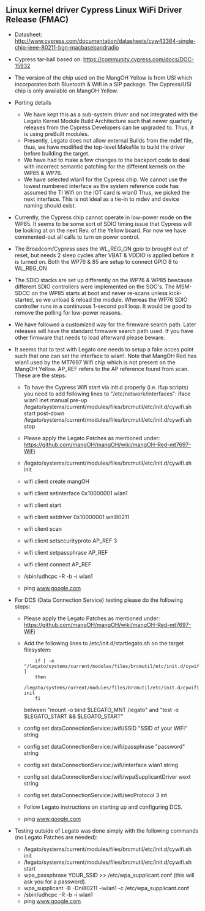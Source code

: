 ## Linux kernel driver Cypress Linux WiFi Driver Release (FMAC)

* Datasheet: http://www.cypress.com/documentation/datasheets/cyw43364-single-chip-ieee-80211-bgn-macbasebandradio

* Cypress tar-ball based on: https://community.cypress.com/docs/DOC-15932

* The version of the chip used on the MangOH Yellow is from USI which incorporates
	both Bluetooth & Wifi in a SIP package. The Cypress/USI chip is only available
	on MangOH Yellow.

* Porting details
  * We have kept this as a sub-system driver and not integrated with the Legato Kernel
	Module Build Architecture such that newer quarterly releases from the
	Cypress Developers can be upgraded to. Thus, it is using preBuilt modules.
  * Presently, Legato does not allow external Builds from the mdef file, thus, we have
	modified the top-level Makefile to build the driver before building the target.
  * We have had to make a few changes to the backport code to deal with incorrect
	semantic patching for the different kernels on the WP85 & WP76.
  * We have selected wlan1 for the Cypress chip. We cannot use the lowest numbered interface
	as the system reference code has assumed the TI Wifi on the IOT card is wlan0
	Thus, we picked the next interface. This is not ideal as a tie-in to mdev and
	device naming should exist.

* Currently, the Cypress chip cannot operate in low-power mode on the WP85. It seems
    to be some sort of SDIO timing issue that Cypress will be looking at on the
    next Rev. of the Yellow board. For now we have commented-out all calls to turn
    on power control.

* The Broadcom/Cypress uses the WL_REG_ON gpio to brought out of reset, but
    needs 2 sleep cycles after VBAT & VDDIO is applied before it is
    turned on. Both the WP76 & 85 are setup to connect GPIO 8 to WL_REG_ON

* The SDIO stacks are set up differently on the WP76 & WP85 beecause different SDIO
    controllers were implemented on the SOC's. The MSM-SDCC on the WP85 starts at boot
    and never re-scans unless kick-started, so we unload & reload the module. Whereas
    the WP76 SDIO controller runs in a continuous 1-second poll loop. It would be good
    to remove the polling for low-power reasons.

* We have followed a customized way for the firmware search path. Later releases will
    have the standard firmware search path used. If you have other firmware that needs
    to load afterward please beware.

* It seems that to test with Legato one needs to setup a fake acces point such that
    one can set the interface to wlan1. Note that MangOH Red has wlan1 used
    by the MT7697 Wifi chip which is not present on the MangOH Yellow. AP_REF refers
    to the AP reference found from scan. These are the steps:
  * To have the Cypress Wifi start via init.d properly (i.e. ifup scripts) you need to add
      following lines to "/etc/network/interfaces":
      iface wlan1 inet manual
      pre-up /legato/systems/current/modules/files/brcmutil/etc/init.d/cywifi.sh start
      post-down /legato/systems/current/modules/files/brcmutil/etc/init.d/cywifi.sh stop
    
  * Please apply the Legato Patches as mentioned under:
     https://github.com/mangOH/mangOH/wiki/mangOH-Red-mt7697-WiFi
  * /legato/systems/current/modules/files/brcmutil/etc/init.d/cywifi.sh init
  * wifi client create mangOH
  * wifi client setinterface 0x10000001 wlan1
  * wifi client start
  * wifi client setdriver 0x10000001 wnl80211
  * wifi client scan
  * wifi client setsecurityproto AP_REF 3
  * wifi client setpassphrase AP_REF
  * wifi client connect AP_REF
  * /sbin/udhcpc -R -b -i wlan1
  * ping www.google.com

* For DCS (Data Connection Service) testing please do the following steps:
  * Please apply the Legato Patches as mentioned under:
     https://github.com/mangOH/mangOH/wiki/mangOH-Red-mt7697-WiFi
  * Add the following lines to /etc/init.d/startlegato.sh on the target filesystem:
	```
        if [ -e "/legato/systems/current/modules/files/brcmutil/etc/init.d/cywifi.sh" ]
        then
            /legato/systems/current/modules/files/brcmutil/etc/init.d/cywifi.sh init
        fi
	```
    between "mount -o bind $LEGATO_MNT /legato" and "test -x $LEGATO_START && $LEGATO_START"

  * config set dataConnectionService:/wifi/SSID "SSID of your WiFi" string
  * config set dataConnectionService:/wifi/passphrase "password" string
  * config set dataConnectionService:/wifi/interface wlan1 string
  * config set dataConnectionService:/wifi/wpaSupplicantDriver wext string
  * config set dataConnectionService:/wifi/secProtocol 3 int
  * Follow Legato instructions on starting up and configuring DCS.
  * ping www.google.com

* Testing outside of Legato was done simply with the following commands (no
   Legato Patches are needed):
  * /legato/systems/current/modules/files/brcmutil/etc/init.d/cywifi.sh init
  * /legato/systems/current/modules/files/brcmutil/etc/init.d/cywifi.sh start
  * wpa_passphrase YOUR_SSID >> /etc/wpa_supplicant.conf (this will ask you for a password).
  * wpa_supplicant -B -Dnl80211 -iwlan1 -c /etc/wpa_supplicant.conf
  * /sbin/udhcpc -R -b -i wlan1
  * ping www.google.com
